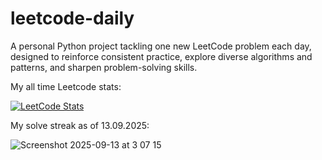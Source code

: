 # leetcode-daily

A personal Python project tackling one new LeetCode problem each day, designed to reinforce consistent practice, explore diverse algorithms and patterns, and sharpen problem-solving skills.

My all time Leetcode stats:

[![LeetCode Stats](https://leetcard.jacoblin.cool/uygarpolat?theme=dark&ext=contest&ext=heatmap)](https://leetcode.com/uygarpolat/)

My solve streak as of 13.09.2025:

![Screenshot 2025-09-13 at 3 07 15](https://github.com/user-attachments/assets/a39f3ff9-9428-4339-9269-fa0fe66a11b3)
